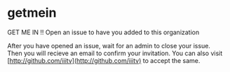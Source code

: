 # getmein
GET ME IN !! Open an issue to have you added to this organization  

After you have opened an issue, wait for an admin to close your issue.  
Then you will recieve an email to confirm your invitation. You can also visit [http://github.com/iiitv](http://github.com/iiitv) to accept the same.
